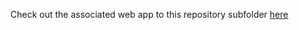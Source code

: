 
Check out the associated web app to this repository subfolder [here](https://robotics-fk-lesko.streamlit.app)

